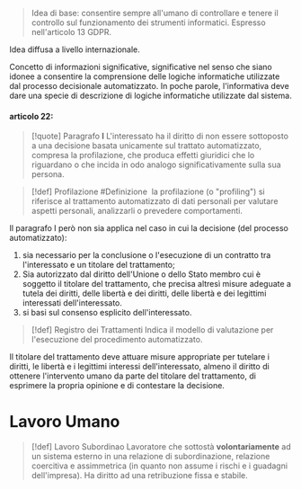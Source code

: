 > Idea di base: consentire sempre all'umano di controllare e tenere il controllo sul funzionamento dei strumenti informatici.
> Espresso nell'articolo 13 GDPR.

Idea diffusa a livello internazionale.

Concetto di informazioni significative, significative nel senso che siano idonee a consentire la comprensione delle logiche informatiche utilizzate dal processo decisionale automatizzato.
In poche parole, l'informativa deve dare una specie di descrizione di logiche informatiche utilizzate dal sistema.

#### articolo 22:
>[!quote] Paragrafo $\mathbf{I}$
>L'interessato ha il diritto di non essere sottoposto a una decisione basata unicamente sul trattato automatizzato, compresa la profilazione, che produca effetti giuridici che lo riguardano o che incida in odo analogo significativamente sulla sua persona.
>

>[!def] Profilazione #Definizione 
> la profilazione (o "profiling") si riferisce al trattamento automatizzato di dati personali per valutare aspetti personali, analizzarli o prevedere comportamenti.

Il paragrafo I però non sia applica nel caso in cui la decisione (del processo automatizzato):
1. sia necessario per la conclusione o l'esecuzione di un contratto tra l'interessato e un titolare del trattamento;
2. Sia autorizzato dal diritto dell'Unione o dello Stato membro cui è soggetto il titolare del trattamento, che precisa altresì misure adeguate a tutela dei diritti, delle libertà e dei diritti, delle libertà e dei legittimi interessati dell'interessato.
3. si basi sul consenso esplicito dell'interessato.

>[!def] Registro dei Trattamenti
>Indica il modello di valutazione per l'esecuzione del procedimento automatizzato.

Il titolare del trattamento deve attuare misure appropriate per tutelare i diritti, le libertà e i legittimi interessi dell'interessato, almeno il diritto di ottenere l'intervento umano da parte del titolare del trattamento, di esprimere la propria opinione e di contestare la decisione.

# Lavoro Umano
>[!def] Lavoro Subordinao
>Lavoratore che sottostà **volontariamente** ad un sistema esterno in una relazione di subordinazione, relazione coercitiva e assimmetrica (in quanto non assume i rischi e i guadagni dell'impresa).
>Ha diritto ad una retribuzione fissa e stabile.